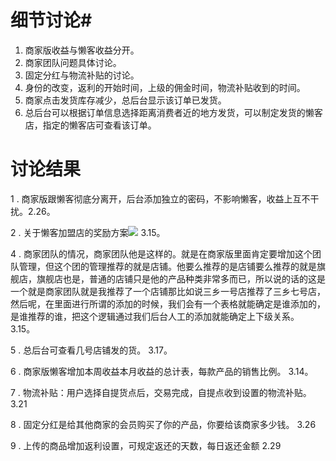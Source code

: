 # 细节讨论#
1. 商家版收益与懒客收益分开。
2. 商家团队问题具体讨论。
3. 固定分红与物流补贴的讨论。
4. 身份的改变，返利的开始时间，上级的佣金时间，物流补贴收到的时间。
5. 商家点击发货库存减少，总后台显示该订单已发货。
6. 总后台可以根据订单信息选择距离消费者近的地方发货，可以制定发货的懒客店，指定的懒客店可查看该订单。



# 讨论结果 #

1 . 商家版跟懒客彻底分离开，后台添加独立的密码，不影响懒客，收益上互不干扰。2.26。


2 . 关于懒客加盟店的奖励方案![](http://img4.duitang.com/uploads/item/201601/05/20160105100457_k2W3d.jpeg)   3.15。



4 . 商家团队的情况，商家团队他是这样的。就是在商家版里面肯定要增加这个团队管理，但这个团的管理推荐的就是店铺。他要么推荐的是店铺要么推荐的就是旗舰店，旗舰店也是，普通的店铺只是他的产品种类非常多而已，所以说的话的这是一个就是商家团队就是我推荐了一个店铺那比如说三乡一号店推荐了三乡七号店，然后呢，在里面进行所谓的添加的时候，我们会有一个表格就能确定是谁添加的，是谁推荐的谁，把这个逻辑通过我们后台人工的添加就能确定上下级关系。 3.15。

5 . 总后台可查看几号店铺发的货。  3.17。

      


6 . 商家版懒客增加本周收益本月收益的总计表，每款产品的销售比例。  3.14。



7 . 物流补贴：用户选择自提货点后，交易完成，自提点收到设置的物流补贴。 3.21

8 . 固定分红是给其他商家的会员购买了你的产品，你要给该商家多少钱。    3.26

9 . 上传的商品增加返利设置，可规定返还的天数，每日返还金额    2.29




